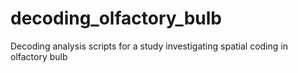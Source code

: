 # decoding_olfactory_bulb
Decoding analysis scripts for a study investigating spatial coding in olfactory bulb 
